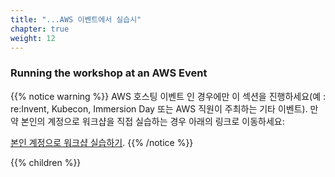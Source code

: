 ```yaml
---
title: "...AWS 이벤트에서 실습시"
chapter: true
weight: 12
---
```


### Running the workshop at an AWS Event

{{% notice warning %}}
AWS 호스팅 이벤트 인 경우에만 이 섹션을 진행하세요(예 : re:Invent,
Kubecon, Immersion Day 또는 AWS 직원이 주최하는 기타 이벤트). 만약 본인의 계정으로
워크샵을 직접 실습하는 경우 아래의 링크로 이동하세요:

[본인 계정으로 워크샵 실습하기](../self_paced/).
{{% /notice %}}

{{% children %}}
